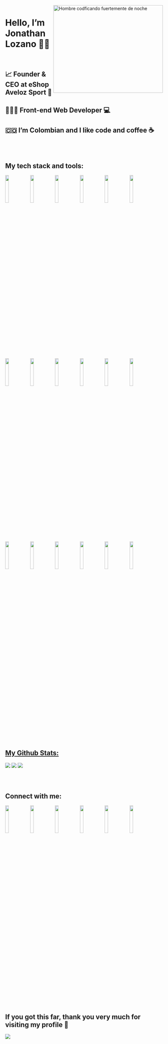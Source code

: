 <div>
  <img align="right" height="280px" alt="Hombre codficando fuertemente de noche" width="350px" src="https://user-images.githubusercontent.com/89788120/167628634-549d2bdd-609e-4275-85af-1e1974da64ca.gif"/>
</div>

<div>
  <h1>Hello, I’m Jonathan Lozano 🙋‍♂️</h1>
  <br>
  <h2>📈 Founder & CEO at eShop Aveloz Sport 🛒</h2>
  <h2>👨🏻‍💻 Front-end Web Developer 💻</h2>
  <h2>🇨🇴 I’m Colombian and I like code and coffee ☕</h2>
</div>
<br>
<br>
<div>
  <h2>My tech stack and tools:</h2>
  <p>
  <code><img width="15%" src="https://www.vectorlogo.zone/logos/w3_html5/w3_html5-ar21.svg"></code>
  <code><img width="15%" src="https://www.vectorlogo.zone/logos/javascript/javascript-ar21.svg"></code>
  <code><img width="15%" src="https://www.vectorlogo.zone/logos/w3_css/w3_css-ar21.svg"></code>
  <code><img width="15%" src="https://www.vectorlogo.zone/logos/angular/angular-ar21.svg"></code>
  <code><img width="15%" src="https://www.vectorlogo.zone/logos/getbootstrap/getbootstrap-ar21.svg"></code>
  <code><img width="15%" src="https://www.vectorlogo.zone/logos/nodejs/nodejs-ar21.svg"></code>
  <br>
  <code><img width="15%" src="https://www.vectorlogo.zone/logos/git-scm/git-scm-ar21.svg"></code>
  <code><img width="15%" src="https://www.vectorlogo.zone/logos/github/github-ar21.svg"></code>
  <code><img width="15%" src="https://www.vectorlogo.zone/logos/figma/figma-ar21.svg"></code>
  <code><img width="15%" src="https://www.vectorlogo.zone/logos/visualstudio_code/visualstudio_code-ar21.svg"></code>
  <code><img width="15%" src="https://www.vectorlogo.zone/logos/zoomus/zoomus-ar21.svg"></code>
  <code><img width="15%" src="https://www.vectorlogo.zone/logos/slack/slack-ar21.svg"></code>
  <br>
  <code><img width="15%" src="https://www.vectorlogo.zone/logos/google_analytics/google_analytics-ar21.svg"></code>
  <code><img width="15%" src="https://www.vectorlogo.zone/logos/shopify/shopify-ar21.svg"></code>
  <code><img width="15%" src="https://www.vectorlogo.zone/logos/paypal/paypal-ar21.svg"></code>
  <code><img width="15%" src="https://www.vectorlogo.zone/logos/canva/canva-ar21.svg"></code>
  <code><img width="15%" src="https://www.vectorlogo.zone/logos/adobe_illustrator/adobe_illustrator-ar21.svg"></code>
  <code><img width="15%" src="https://www.vectorlogo.zone/logos/gimp/gimp-ar21.svg"></code>
  </p>
</div>
<br>
<br>
<div>
  <h2 align="left"><u>My Github Stats:</u></h2>
  <img align="center" src="https://github-readme-stats.vercel.app/api/top-langs/?username=JonathanLozanoA&layout=compact&theme=github_dark&langs_count=10&exclude_repo=kasweb">
  <img align="center" src="https://github-readme-stats.vercel.app/api?username=JonathanLozanoA&count_private=true&show_icons=trueline_height=21&theme=github_dark">	
  <img align="center" src="https://github-readme-streak-stats.herokuapp.com/?user=JonathanLozanoA&theme=holi-theme">
  </p>
</div>
<br>
<br>
<div>
  <h2>Connect with me:</h2>
  <p>
  <code><img width="15%" src="https://www.vectorlogo.zone/logos/linkedin/linkedin-tile.svg"></code>
  <code><img width="15%" src="https://www.vectorlogo.zone/logos/codepen/codepen-tile.svg"></code>
  <code><img width="15%" src="https://www.vectorlogo.zone/logos/coursera/coursera-icon.svg"></code>
  <code><img width="15%" src="https://www.vectorlogo.zone/logos/devto/devto-icon.svg"></code>  
  <code><img width="15%" src="https://www.vectorlogo.zone/logos/instagram/instagram-tile.svg"></code>  
  <code><img width="15%" src="https://www.vectorlogo.zone/logos/ko-fi/ko-fi-icon.svg"></code>
  </p>
</div>
<br>
<br>
<div>
  <h2>If you got this far, thank you very much for visiting my profile 🎊</h2>
  <img src="https://profile-counter.glitch.me/JonathanLozanoA/count.svg">
</div>
